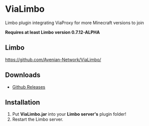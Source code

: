 # ViaLimbo
Limbo plugin integrating ViaProxy for more Minecraft versions to join

**Requires at least Limbo version 0.7.12-ALPHA**

## Limbo
https://github.com/Avenian-Network/ViaLimbo/

## Downloads
- [Github Releases](https://github.com/Avenian-Network/ViaLimbo/releases)

## Installation
1. Put **ViaLimbo.jar** into your **Limbo server's** plugin folder!
2. Restart the Limbo server.
